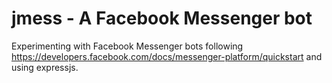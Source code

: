 # jmess - A Facebook Messenger bot

Experimenting with Facebook Messenger bots following https://developers.facebook.com/docs/messenger-platform/quickstart and using expressjs.
